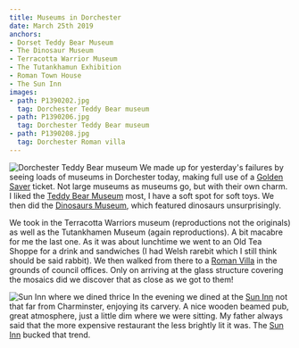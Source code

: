 ```yaml
---
title: Museums in Dorchester
date: March 25th 2019
anchors:
- Dorset Teddy Bear Museum
- The Dinosaur Museum
- Terracotta Warrior Museum
- The Tutankhamun Exhibition
- Roman Town House
- The Sun Inn
images:
- path: P1390202.jpg
  tag: Dorchester Teddy Bear museum
- path: P1390206.jpg
  tag: Dorchester Teddy Bear museum
- path: P1390208.jpg
  tag: Dorchester Roman villa
---
```

![Dorchester Teddy Bear museum](P1390202.jpg)
We made up for yesterday's failures by seeing loads of museums in Dorchester today, making full use of a [Golden Saver](https://www.goldsaverpass.com) ticket. Not large museums as museums go, but with their own charm. I liked the [Teddy Bear Museum](https://www.teddybearmuseum.co.uk) most, I have a soft spot for soft toys. We then did the [Dinosaurs Museum](https://www.thedinosaurmuseum.com), which featured dinosaurs unsurprisingly.

We took in the Terracotta Warriors museum (reproductions not the originals) as well as the Tutankhamen Museum (again reproductions). A bit macabre for me the last one. As it was about lunchtime we went to an Old Tea Shoppe for a drink and sandwiches (I had Welsh rarebit which I still think should be said rabbit). We then walked from there to a [Roman Villa](https://www.dorsetforyou.gov.uk/libraries-history-culture/local-history-heritage/roman-town-house/roman-town-house.aspx) in the grounds of council offices. Only on arriving at the glass structure covering the mosaics did we discover that as close as we got to them!

![Sun Inn where we dined thrice](P1390250.jpg)
In the evening we dined at the [Sun Inn](https://www.sun-inn-dorchester.co.uk/)
not that far from Charminster, enjoying its carvery. A nice wooden beamed pub, great atmosphere, just a little dim where we were sitting. My father always said that the more expensive restaurant the less brightly lit it was. The [Sun Inn](https://www.sun-inn-dorchester.co.uk/) bucked that trend.

